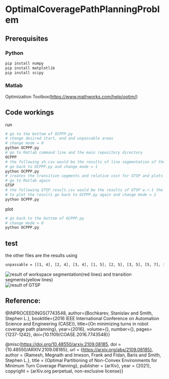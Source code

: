 # OptimalCoveragePathPlanningProblem

## Prerequisites

### Python

```bash
pip install numpy
pip install matplotlib
pip install scipy
```

### Matlab

Optimization Toolbox(https://www.mathworks.com/help/optim/)

## Code workings

run
```bash
# go to the bottom of OCPPP.py
# change desired start, end and unpassable areas
# change mode = 0
python OCPPP.py
# go to Matlab command line and the main repository directory
OCPPP
# the following xh.csv would be the results of line segmentation of the workspace
# go back to OCPPP.py and change mode = 1
python OCPPP.py
# creates the transition segments and relative cost for GTSP and plots the line segments to segment.png
# go to Matlab again
GTSP
# the following GTSP_result.csv would be the results of GTSP w.r.t the line segments and transition segments
# to plot the results go back to OCPPP.py again and change mode = 2
python OCPPP.py
``` 
plot
```bash
# go back to the bottom of OCPPP.py
# change mode = 0
python OCPPP.py
```
## test
the other files are the results using
```bash
unpassable = [[1, 4], [2, 4], [3, 4], [1, 5], [2, 5], [3, 5], [5, 7], [5, 8], [6, 7], [6, 8]]
```
![result of workspace segmentation(red lines) and transition segments(yellow lines)](https://github.com/weiyutp6/OptimalCoveragePathPlanningProblem/edit/main/segment.png?raw=true)
![result of GTSP](https://github.com/weiyutp6/OptimalCoveragePathPlanningProblem/edit/main/GTSP.png?raw=true)

## Reference:

@INPROCEEDINGS{7743548,
  author={Bochkarev, Stanislav and Smith, Stephen L.},
  booktitle={2016 IEEE International Conference on Automation Science and Engineering (CASE)},
  title={On minimizing turns in robot coverage path planning},
  year={2016},
  volume={},
  number={},
  pages={1237-1242},
  doi={10.1109/COASE.2016.7743548}}
  
@misc{https://doi.org/10.48550/arxiv.2109.08185,
  doi = {10.48550/ARXIV.2109.08185},
  url = {https://arxiv.org/abs/2109.08185},
  author = {Ramesh, Megnath and Imeson, Frank and Fidan, Baris and Smith, Stephen L.},
  title = {Optimal Partitioning of Non-Convex Environments for Minimum Turn Coverage Planning},
  publisher = {arXiv},
  year = {2021},
  copyright = {arXiv.org perpetual, non-exclusive license}}
